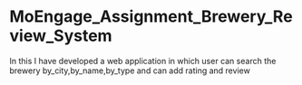 # MoEngage_Assignment_Brewery_Review_System
In this I have developed a web application in which user can search the brewery by_city,by_name,by_type and can add rating and review 
